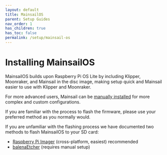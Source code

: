 ```yaml
---
layout: default
title: MainsailOS
parent: Setup Guides
nav_order: 1
has_children: true
has_toc: false
permalink: /setup/mainsail-os
---
```


# Installing MainsailOS

MainsailOS builds upon Raspberry Pi OS Lite by including Klipper, Moonraker, and Mainsail in the disc image, making setup quick and Mainsail easier to use with Klipper and Moonraker. 

For more advanced users, Mainsail can be  [manually installed](manual-setup/index.md) for more complex and custom configurations.

If you are familiar with the process to flash the firmware, please use your preferred method as you normally would. 

If you are unfamiliar with the flashing process we have documented two methods to flash MainsailOS to your SD card:

* [Raspberry Pi Imager](mainsailos/pi-imager) (cross-platform, easiest) <span class="label label-red">recommended</span>  
* [balenaEtcher](mainsailos/balena-etcher) (requires manual setup)
